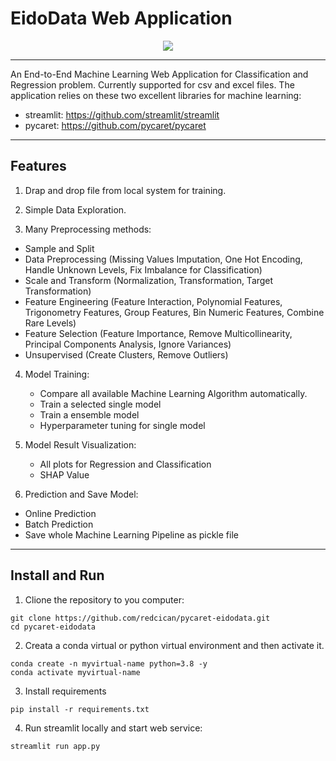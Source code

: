 # EidoData Web Application
<p align="center">
  <img src="images/icons.ico/">
</p>

****
An End-to-End Machine Learning Web Application for Classification and Regression problem. Currently supported for csv and excel files. The application relies on these two excellent libraries for
machine learning:
* streamlit: https://github.com/streamlit/streamlit
* pycaret: https://github.com/pycaret/pycaret

****
## Features
1. Drap and drop file from local system for training.

2. Simple Data Exploration.

3. Many Preprocessing methods:
  * Sample and Split
  * Data Preprocessing (Missing Values Imputation, One Hot Encoding, Handle Unknown Levels, Fix Imbalance for Classification)
  * Scale and Transform (Normalization, Transformation, Target Transformation)
  * Feature Engineering (Feature Interaction, Polynomial Features, Trigonometry Features, Group Features, Bin Numeric Features, Combine Rare Levels)
  * Feature Selection (Feature Importance, Remove Multicollinearity, Principal Components Analysis, Ignore Variances)
  * Unsupervised (Create Clusters, Remove Outliers)

4. Model Training:
   * Compare all available Machine Learning Algorithm automatically.
   * Train a selected single model
   * Train a ensemble model
   * Hyperparameter tuning for single model

5. Model Result Visualization:
   * All plots for Regression and Classification
   * SHAP Value

6. Prediction and Save Model:
  * Online Prediction
  * Batch Prediction
  * Save whole Machine Learning Pipeline as pickle file

****
## Install and Run
1. Clione the repository to you computer:
```shell script 
git clone https://github.com/redcican/pycaret-eidodata.git
cd pycaret-eidodata
```
2. Creata a conda virtual or python virtual environment and then activate it.
```shell script
conda create -n myvirtual-name python=3.8 -y
conda activate myvirtual-name
```
3. Install requirements
```shell script
pip install -r requirements.txt
```

4. Run streamlit locally and start web service:
```shell script
streamlit run app.py
```